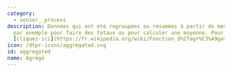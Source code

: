 ```yaml
---
category: 
  - sensor__process
description: Données qui ont été regroupées ou résumées à partir de mesures individuelles,
  par exemple pour faire des totaux ou pour calculer une moyenne. Pour en savoir plus
  [cliquez-ici](https://fr.wikipedia.org/wiki/Fonction_d%27agr%C3%A9gation)
icon: /dtpr-icons/aggregated.svg
id: aggregated
name: Agrégé
---
```

